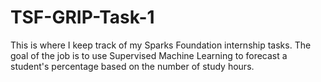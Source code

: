 # TSF-GRIP-Task-1
This is where I keep track of my Sparks Foundation internship tasks. The goal of the job is to use Supervised Machine Learning to forecast a student's percentage based on the number of study hours.
